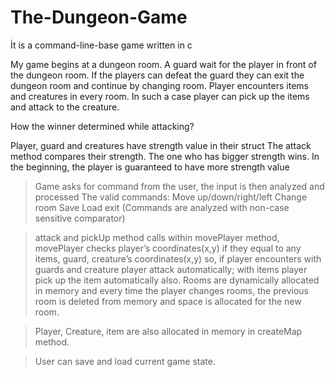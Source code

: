 # The-Dungeon-Game
İt is a command-line-base game written in c

My game begins at a dungeon room. A guard wait for the player in front of the dungeon room. If the players can defeat the guard they can exit the dungeon room and continue by changing room. Player encounters items and creatures in every room. In such a case player can pick up the items and attack to the creature.

How the winner determined while attacking? 

Player, guard and creatures have strength value in their struct 
The attack method compares their strength. The one who has bigger strength wins.
In the beginning, the player is guaranteed to have more strength value


> Game asks for command from the user, the input is then analyzed and processed
The valid commands:
Move up/down/right/left
Change room
Save
Load
exit
(Commands are analyzed with non-case sensitive comparator)

> attack and pickUp method calls within movePlayer method, movePlayer checks player’s coordinates(x,y) if they equal to any items, guard, creature’s coordinates(x,y) so, if player encounters with guards and creature player attack automatically; with items player pick up the item automatically also.
> Rooms are dynamically allocated in memory and every time the player changes rooms, the previous room is deleted from memory and space is allocated for the new room.

> Player, Creature, item are also allocated in memory in createMap method.

> User can save and load current game state. 
